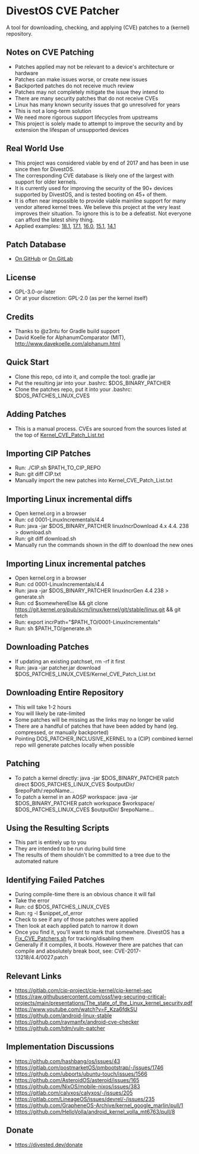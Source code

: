 DivestOS CVE Patcher
====================

A tool for downloading, checking, and applying (CVE) patches to a (kernel) repository.

Notes on CVE Patching
----------------------
- Patches applied may not be relevant to a device's architecture or hardware
- Patches can make issues worse, or create new issues
- Backported patches do not receive much review
- Patches may not completely mitigate the issue they intend to
- There are many security patches that do not receive CVEs
- Linux has many known security issues that go unresolved for years
- This is not a long-term solution
- We need more rigorous support lifecycles from upstreams
- This project is solely made to attempt to improve the security and by extension the lifespan of unsupported devices

Real World Use
--------------
- This project was considered viable by end of 2017 and has been in use since then for DivestOS.
- The corresponding CVE database is likely one of the largest with support for older kernels.
- It is currently used for improving the security of the 90+ devices supported by DivestOS, and is tested booting on 45+ of them.
- It is often near impossible to provide viable mainline support for many vendor altered kernel trees. We believe this project at the very least improves their situation. To ignore this is to be a defeatist. Not everyone can afford the latest shiny thing.
- Applied examples: [18.1](https://github.com/Divested-Mobile/DivestOS-Build/tree/master/Scripts/LineageOS-18.1/CVE_Patchers), [17.1](https://github.com/Divested-Mobile/DivestOS-Build/tree/master/Scripts/LineageOS-17.1/CVE_Patchers), [16.0](https://github.com/Divested-Mobile/DivestOS-Build/tree/master/Scripts/LineageOS-16.0/CVE_Patchers), [15.1](https://github.com/Divested-Mobile/DivestOS-Build/tree/master/Scripts/LineageOS-15.1/CVE_Patchers), [14.1](https://github.com/Divested-Mobile/DivestOS-Build/tree/master/Scripts/LineageOS-14.1/CVE_Patchers)

Patch Database
--------------
- [On GitHub](https://github.com/Divested-Mobile/Kernel_Patches) or [On GitLab](https://gitlab.com/divested-mobile/kernel_patches)

License
-------
- GPL-3.0-or-later
- Or at your discretion: GPL-2.0 (as per the kernel itself)

Credits
-------
- Thanks to @z3ntu for Gradle build support
- David Koelle for AlphanumComparator (MIT), http://www.davekoelle.com/alphanum.html

Quick Start
-----------
- Clone this repo, cd into it, and compile the tool: gradle jar
- Put the resulting jar into your .bashrc: $DOS_BINARY_PATCHER
- Clone the patches repo, put it into your .bashrc: $DOS_PATCHES_LINUX_CVES

Adding Patches
--------------
- This is a manual process. CVEs are sourced from the sources listed at the top of [Kernel_CVE_Patch_List.txt](https://raw.githubusercontent.com/Divested-Mobile/Kernel_Patches/master/Kernel_CVE_Patch_List.txt)

Importing CIP Patches
---------------------
- Run: ./CIP.sh $PATH_TO_CIP_REPO
- Run: git diff CIP.txt
- Manually import the new patches into Kernel_CVE_Patch_List.txt

Importing Linux incremental diffs
----------------------------------
- Open kernel.org in a browser
- Run: cd 0001-LinuxIncrementals/4.4
- Run: java -jar $DOS_BINARY_PATCHER linuxIncrDownload 4.x 4.4. 238 > download.sh
- Run: git diff download.sh
- Manually run the commands shown in the diff to download the new ones

Importing Linux incremental patches
------------------------------------
- Open kernel.org in a browser
- Run: cd 0001-LinuxIncrementals/4.4
- Run: java -jar $DOS_BINARY_PATCHER linuxIncrGen 4.4 238 > generate.sh
- Run: cd $somewhereElse && git clone https://git.kernel.org/pub/scm/linux/kernel/git/stable/linux.git && git fetch
- Run: export incrPath="$PATH_TO/0001-LinuxIncrementals"
- Run: sh $PATH_TO/generate.sh

Downloading Patches
-------------------
- If updating an existing patchset, rm -rf it first
- Run: java -jar patcher.jar download $DOS_PATCHES_LINUX_CVES/Kernel_CVE_Patch_List.txt

Downloading Entire Repository
-----------------------------
- This will take 1-2 hours
- You will likely be rate-limited
- Some patches will be missing as the links may no longer be valid
- There are a handful of patches that have been added by hand (eg. compressed, or manually backported)
- Pointing DOS_PATCHER_INCLUSIVE_KERNEL to a (CIP) combined kernel repo will generate patches locally when possible

Patching
--------
- To patch a kernel directly: java -jar $DOS_BINARY_PATCHER patch direct $DOS_PATCHES_LINUX_CVES $outputDir/ $repoPath/:repoName...
- To patch a kernel in an AOSP workspace: java -jar $DOS_BINARY_PATCHER patch workspace $workspace/ $DOS_PATCHES_LINUX_CVES $outputDir/ $repoName...

Using the Resulting Scripts
---------------------------
- This part is entirely up to you
- They are intended to be run during build time
- The results of them shouldn't be committed to a tree due to the automated nature

Identifying Failed Patches
--------------------------
- During compile-time there is an obvious chance it will fail
- Take the error
- Run: cd $DOS_PATCHES_LINUX_CVES
- Run: rg -l $snippet_of_error
- Check to see if any of those patches were applied
- Then look at each applied patch to narrow it down
- Once you find it, you'll want to mark that somewhere. DivestOS has a [Fix_CVE_Patchers.sh](https://github.com/Divested-Mobile/DivestOS-Build/blob/master/Scripts/Common/Fix_CVE_Patchers.sh) for tracking/disabling them
- Generally if it compiles, it boots. However there are patches that can compile and absolutely break boot, see: CVE-2017-13218/4.4/0027.patch

Relevant Links
--------------
- https://gitlab.com/cip-project/cip-kernel/cip-kernel-sec
- https://raw.githubusercontent.com/ossf/wg-securing-critical-projects/main/presentations/The_state_of_the_Linux_kernel_security.pdf
- https://www.youtube.com/watch?v=F_Kza6fdkSU
- https://github.com/android-linux-stable
- https://github.com/raymanfx/android-cve-checker
- https://github.com/tdm/vuln-patcher

Implementation Discussions
--------------------------
- https://github.com/hashbang/os/issues/43
- https://gitlab.com/postmarketOS/pmbootstrap/-/issues/1746
- https://github.com/ubports/ubuntu-touch/issues/1566
- https://github.com/AsteroidOS/asteroid/issues/165
- https://github.com/NixOS/mobile-nixos/issues/383
- https://gitlab.com/calyxos/calyxos/-/issues/205
- https://gitlab.com/LineageOS/issues/devrel/-/issues/235
- https://github.com/GrapheneOS-Archive/kernel_google_marlin/pull/1
- https://github.com/HelloVolla/android_kernel_volla_mt6763/pull/8

Donate
-------
- https://divested.dev/donate
